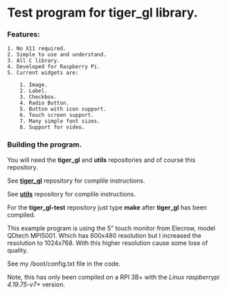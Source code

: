 
# Test program for **tiger_gl** library.

### Features:

	1. No X11 required.
	2. Simple to use and understand.
	3. All C library.
	4. Developed for Raspberry Pi.
	5. Current widgets are:

		1. Image.
		2. Label.
		3. Checkbox.
		4. Radio Button.
		5. Button with icon support.
		6. Touch screen support.
		7. Many simple font sizes.
		8. Support for video.

### Building the program.

You will need the **tiger_gl** and **utils** repositories and of course this repository.

See **[tiger_gl](https://github.com/tigerkelly/tiger_gl)** repository for complile instructions.

See **[utils](https://github.com/tigerkelly/utils)** repository for complile instructions.

For the **tiger_gl-test** repository just type **make** after **tiger_gl** has been compiled.

This example program is using the 5" touch monitor from Elecrow, model QDtech MPI5001. Which has  800x480 resolution but I increased the resolution to 1024x768.  With this higher resolution cause some lose of quality.

See my /boot/config.txt file in the code.

Note, this has only been compiled on a RPI 3B+ with the *Linux raspberrypi 4.19.75-v7+* version.

